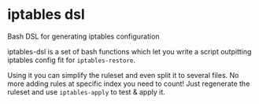 # iptables dsl

Bash DSL for generating iptables configuration

iptables-dsl is a set of bash functions which let you write a script
outpitting iptables config fit for `iptables-restore`.

Using it you can simplify the ruleset and even split it to several
files. No more adding rules at specific index you need to count! Just
regenerate the ruleset and use `iptables-apply` to test & apply it.

